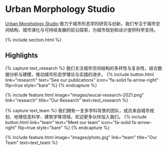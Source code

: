 ---
---

# Urban Morphology Studio

[Urban Morphology Studio](https://suyunlei.github.io/UMS/) 致力于城市形态学的研究与创新。我们专注于城市空间结构、城市演化与可持续发展的前沿探索，为城市规划和设计提供科学支持。

<!-- {%
  include button.html
  type="docs"
  link="https://greene-lab.gitbook.io/lab-website-template-docs"
%}
{%
  include button.html
  type="github"
  text="On GitHub"
  link="greenelab/lab-website-template"
%} -->

{% include section.html %}

## Highlights

{% capture text_research %}
我们关注城市空间结构的多样性与复杂性，结合数据分析与建模，推动城市形态学理论与实践的进步。
{%
  include button.html
  link="research"
  text="See our publications"
  icon="fa-solid fa-arrow-right"
  flip=true
  style="bare"
%}
{% endcapture %}

{%
  include feature.html
  image="images/wucai-research-2021.png"
  link="research"
  title="Our Research"
  text=text_research
%}

{% capture text_team %}
我们拥有一支多学科背景的团队，成员来自城市规划、地理信息科学、建筑学等领域，欢迎更多伙伴加入我们。
{%
  include button.html
  link="team"
  text="Meet our team"
  icon="fa-solid fa-arrow-right"
  flip=true
  style="bare"
%}
{% endcapture %}

{%
  include feature.html
  image="images/photo.jpg"
  link="team"
  title="Our Team"
  text=text_team
%}

